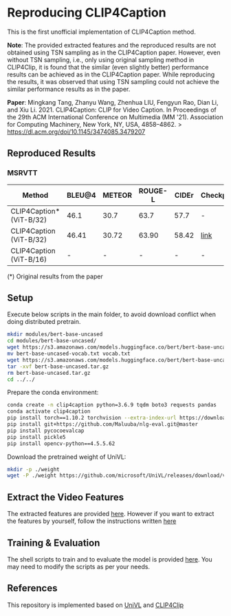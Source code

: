 # Reproducing CLIP4Caption
This is the first unofficial implementation of CLIP4Caption method.

**Note**: The provided extracted features and the reproduced results are not obtained using TSN sampling as in the CLIP4Caption paper. However, even without TSN sampling, i.e., only using original sampling method in CLIP4Clip, it is found that the similar (even slightly better) performance results can be achieved as in the CLIP4Caption paper. While reproducing the results, it was observed that using TSN sampling could not achieve the similar performance results as in the paper.

**Paper**: Mingkang Tang, Zhanyu Wang, Zhenhua LIU, Fengyun Rao, Dian Li, and Xiu Li. 2021. CLIP4Caption: CLIP for Video Caption. In Proceedings of the 29th ACM International Conference on Multimedia (MM '21). Association for Computing Machinery, New York, NY, USA, 4858–4862. > https://dl.acm.org/doi/10.1145/3474085.3479207

## Reproduced Results
### MSRVTT
| Method  | BLEU@4 | METEOR | ROUGE-L | CIDEr | Checkpoint |
| ------------- | ------------- | ------------- | ------------- | ------------- | ------------- |
| CLIP4Caption* (ViT-B/32) | 46.1  | 30.7  | 63.7  | 57.7  | - |
| CLIP4Caption (ViT-B/32)  | 46.41  | 30.72  | 63.90 | 58.42 | [link](https://github.com/willyfh/clip4caption/raw/main/checkpoints/msrvtt/clip4caption_vit-b-32_model.bin) |
| CLIP4Caption (ViT-B/16)  | - | -  | - | - | - |

(*) Original results from the paper

## Setup
Execute below scripts in the main folder, to avoid download conflict when doing distributed pretrain.

```bash
mkdir modules/bert-base-uncased
cd modules/bert-base-uncased/
wget https://s3.amazonaws.com/models.huggingface.co/bert/bert-base-uncased-vocab.txt
mv bert-base-uncased-vocab.txt vocab.txt
wget https://s3.amazonaws.com/models.huggingface.co/bert/bert-base-uncased.tar.gz
tar -xvf bert-base-uncased.tar.gz
rm bert-base-uncased.tar.gz
cd ../../
```

Prepare the conda environment:
```bash
conda create -n clip4caption python=3.6.9 tqdm boto3 requests pandas
conda activate clip4caption
pip install torch==1.10.2 torchvision --extra-index-url https://download.pytorch.org/whl/cu113
pip install git+https://github.com/Maluuba/nlg-eval.git@master
pip install pycocoevalcap
pip install pickle5
pip install opencv-python==4.5.5.62
```

Download the pretrained weight of UniVL:
```bash
mkdir -p ./weight
wget -P ./weight https://github.com/microsoft/UniVL/releases/download/v0/univl.pretrained.bin
```

## Extract the Video Features
The extracted features are provided [here](https://github.com/willyfh/clip4caption/tree/main/extracted_feats). However if you want to extract the features by yourself, follow the instructions written [here](https://github.com/willyfh/clip4caption/tree/main/feature_extractor)

## Training & Evaluation
The shell scripts to train and to evaluate the model is provided [here](https://github.com/willyfh/clip4caption/tree/main/scripts). You may need to modify the scripts as per your needs.

## References
This repository is implemented based on [UniVL](https://github.com/microsoft/UniVL) and [CLIP4Clip](https://github.com/ArrowLuo/CLIP4Clip)
